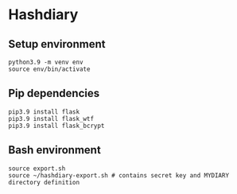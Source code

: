 # Hashdiary

## Setup environment

    python3.9 -m venv env
    source env/bin/activate

## Pip dependencies

    pip3.9 install flask
    pip3.9 install flask_wtf
    pip3.9 install flask_bcrypt

## Bash environment

    source export.sh
    source ~/hashdiary-export.sh # contains secret key and MYDIARY directory definition
